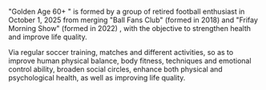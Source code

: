 "Golden Age 60+ " is formed by a group of retired football enthusiast in October 1,  2025 from merging "Ball Fans Club"  (formed in 2018) and "Frifay Morning Show" (formed in 2022) , with the objective to strengthen health and improve life quality. 

Via regular soccer training, matches and different activities, so as to improve human physical balance, body fitness, techniques
and emotional control ability,  broaden social circles, enhance both physical and psychological health, as well as improving  life quality.
